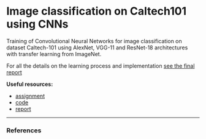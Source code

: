 # Image classification on Caltech101 using CNNs

Training of Convolutional Neural Networks for image classification on dataset Caltech-101 using AlexNet, VGG-11 and ResNet-18 architectures with transfer learning from ImageNet.

For all the details on the learning process and implementation [see the final report](https://github.com/gabrieletiboni/Image-classification-on-Caltech101-using-CNNs/blob/master/Report.pdf)

**Useful resources:**

- [assignment]()
- [code]()
- [report](https://github.com/gabrieletiboni/Image-classification-on-Caltech101-using-CNNs/blob/master/Report.pdf)

---

### References


